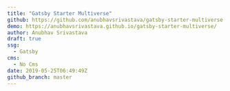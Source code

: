 ```yaml
---
title: "Gatsby Starter Multiverse"
github: https://github.com/anubhavsrivastava/gatsby-starter-multiverse
demo: https://anubhavsrivastava.github.io/gatsby-starter-multiverse/
author: Anubhav Srivastava
draft: true
ssg:
  - Gatsby
cms:
  - No Cms
date: 2019-05-25T06:49:49Z
github_branch: master
---
```

